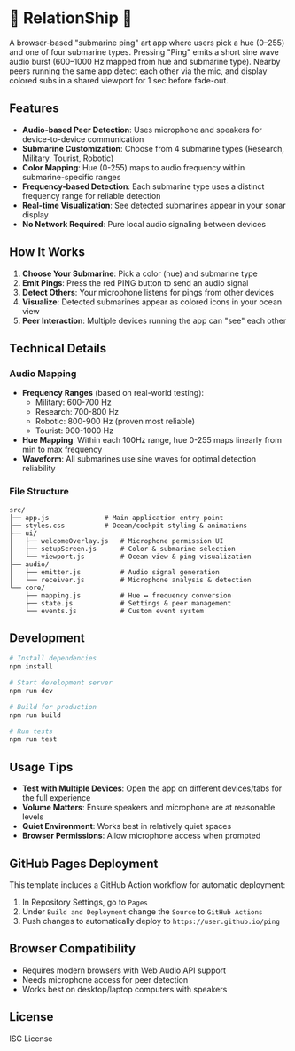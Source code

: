 # 🌊 RelationShip 🌊

A browser-based "submarine ping" art app where users pick a hue (0–255) and one of four submarine types. Pressing "Ping" emits a short sine wave audio burst (600–1000 Hz mapped from hue and submarine type). Nearby peers running the same app detect each other via the mic, and display colored subs in a shared viewport for 1 sec before fade-out.

## Features

- **Audio-based Peer Detection**: Uses microphone and speakers for device-to-device communication
- **Submarine Customization**: Choose from 4 submarine types (Research, Military, Tourist, Robotic)
- **Color Mapping**: Hue (0-255) maps to audio frequency within submarine-specific ranges
- **Frequency-based Detection**: Each submarine type uses a distinct frequency range for reliable detection
- **Real-time Visualization**: See detected submarines appear in your sonar display
- **No Network Required**: Pure local audio signaling between devices

## How It Works

1. **Choose Your Submarine**: Pick a color (hue) and submarine type
2. **Emit Pings**: Press the red PING button to send an audio signal
3. **Detect Others**: Your microphone listens for pings from other devices
4. **Visualize**: Detected submarines appear as colored icons in your ocean view
5. **Peer Interaction**: Multiple devices running the app can "see" each other

## Technical Details

### Audio Mapping
- **Frequency Ranges** (based on real-world testing): 
  - Military: 600-700 Hz
  - Research: 700-800 Hz  
  - Robotic: 800-900 Hz (proven most reliable)
  - Tourist: 900-1000 Hz
- **Hue Mapping**: Within each 100Hz range, hue 0-255 maps linearly from min to max frequency
- **Waveform**: All submarines use sine waves for optimal detection reliability

### File Structure
```
src/
├── app.js              # Main application entry point
├── styles.css          # Ocean/cockpit styling & animations
├── ui/
│   ├── welcomeOverlay.js   # Microphone permission UI
│   ├── setupScreen.js      # Color & submarine selection
│   └── viewport.js         # Ocean view & ping visualization
├── audio/
│   ├── emitter.js          # Audio signal generation
│   └── receiver.js         # Microphone analysis & detection
└── core/
    ├── mapping.js          # Hue ↔ frequency conversion
    ├── state.js            # Settings & peer management
    └── events.js           # Custom event system
```

## Development

```bash
# Install dependencies
npm install

# Start development server
npm run dev

# Build for production
npm run build

# Run tests
npm run test
```

## Usage Tips

- **Test with Multiple Devices**: Open the app on different devices/tabs for the full experience
- **Volume Matters**: Ensure speakers and microphone are at reasonable levels
- **Quiet Environment**: Works best in relatively quiet spaces
- **Browser Permissions**: Allow microphone access when prompted

## GitHub Pages Deployment

This template includes a GitHub Action workflow for automatic deployment:

1. In Repository Settings, go to `Pages`
2. Under `Build and Deployment` change the `Source` to `GitHub Actions`
3. Push changes to automatically deploy to `https://user.github.io/ping`

## Browser Compatibility

- Requires modern browsers with Web Audio API support
- Needs microphone access for peer detection
- Works best on desktop/laptop computers with speakers

## License

ISC License
